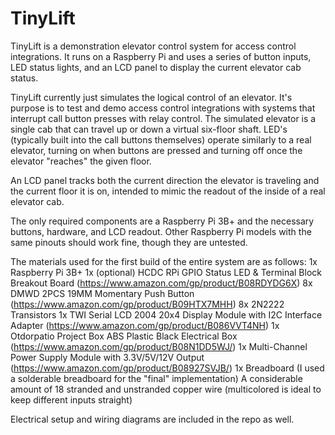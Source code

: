 # TinyLift

TinyLift is a demonstration elevator control system for access control integrations. It runs on a Raspberry Pi and uses a series of button inputs, LED status lights, and an LCD panel to display the current elevator cab status. 

TinyLift currently just simulates the logical control of an elevator. It's purpose is to test and demo access control integrations with systems that interrupt call button presses with relay control. The simulated elevator is a single cab that can travel up or down a virtual six-floor shaft. LED's (typically built into the call buttons themselves) operate similarly to a real elevator, turning on when buttons are pressed and turning off once the elevator "reaches" the given floor. 

An LCD panel tracks both the current direction the elevator is traveling and the current floor it is on, intended to mimic the readout of the inside of a real elevator cab.

The only required components are a Raspberry Pi 3B+ and the necessary buttons, hardware, and LCD readout. Other Raspberry Pi models with the same pinouts should work fine, though they are untested.

The materials used for the first build of the entire system are as follows:
1x Raspberry Pi 3B+
1x (optional) HCDC RPi GPIO Status LED & Terminal Block Breakout Board (https://www.amazon.com/gp/product/B08RDYDG6X)
8x DMWD 2PCS 19MM Momentary Push Button (https://www.amazon.com/gp/product/B09HTX7MHH)
8x 2N2222 Transistors
1x  TWI Serial LCD 2004 20x4 Display Module with I2C Interface Adapter (https://www.amazon.com/gp/product/B086VVT4NH)
1x Otdorpatio Project Box ABS Plastic Black Electrical Box (https://www.amazon.com/gp/product/B08N1DD5WJ/)
1x Multi-Channel Power Supply Module with 3.3V/5V/12V Output (https://www.amazon.com/gp/product/B08927SVJB/)
1x Breadboard (I used a solderable breadboard for the "final" implementation)
A considerable amount of 18 stranded and unstranded copper wire (multicolored is ideal to keep different inputs straight)

Electrical setup and wiring diagrams are included in the repo as well. 
